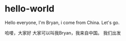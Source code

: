 # hello-world

Hello everyone,
I'm Bryan, i come from China.
Let's go.

哈喽，大家好
大家可以叫我Bryan，我来自中国。
我们出发
